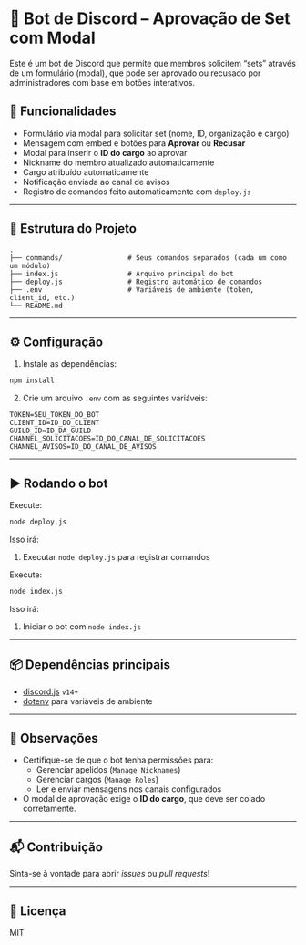 # 🤖 Bot de Discord – Aprovação de Set com Modal

Este é um bot de Discord que permite que membros solicitem “sets” através de um formulário (modal), que pode ser aprovado ou recusado por administradores com base em botões interativos.

## 🚀 Funcionalidades

- Formulário via modal para solicitar set (nome, ID, organização e cargo)
- Mensagem com embed e botões para **Aprovar** ou **Recusar**
- Modal para inserir o **ID do cargo** ao aprovar
- Nickname do membro atualizado automaticamente
- Cargo atribuído automaticamente
- Notificação enviada ao canal de avisos
- Registro de comandos feito automaticamente com `deploy.js`

---

## 📁 Estrutura do Projeto

```
.
├── commands/                # Seus comandos separados (cada um como um módulo)
├── index.js                 # Arquivo principal do bot
├── deploy.js                # Registro automático de comandos
├── .env                     # Variáveis de ambiente (token, client_id, etc.)
└── README.md
```

---

## ⚙️ Configuração

1. Instale as dependências:

```bash
npm install
```

2. Crie um arquivo `.env` com as seguintes variáveis:

```env
TOKEN=SEU_TOKEN_DO_BOT
CLIENT_ID=ID_DO_CLIENT
GUILD_ID=ID_DA_GUILD
CHANNEL_SOLICITACOES=ID_DO_CANAL_DE_SOLICITACOES
CHANNEL_AVISOS=ID_DO_CANAL_DE_AVISOS
```

---

## ▶️ Rodando o bot

Execute:

```bash
node deploy.js
```

Isso irá:

1. Executar `node deploy.js` para registrar comandos

Execute:

```bash
node index.js
```

Isso irá:

1. Iniciar o bot com `node index.js`
   
---

## 📦 Dependências principais

- [discord.js](https://discord.js.org) `v14+`
- [dotenv](https://www.npmjs.com/package/dotenv) para variáveis de ambiente

---

## 🧠 Observações

- Certifique-se de que o bot tenha permissões para:
  - Gerenciar apelidos (`Manage Nicknames`)
  - Gerenciar cargos (`Manage Roles`)
  - Ler e enviar mensagens nos canais configurados
- O modal de aprovação exige o **ID do cargo**, que deve ser colado corretamente.

---

## 📬 Contribuição

Sinta-se à vontade para abrir *issues* ou *pull requests*!

---

## 📄 Licença

MIT
